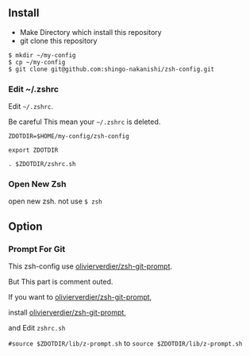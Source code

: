 ## Install

* Make Directory which install this repository
* git clone this repository

```
$ mkdir ~/my-config
$ cp ~/my-config
$ git clone git@github.com:shingo-nakanishi/zsh-config.git
```

### Edit ~/.zshrc
Edit `~/.zshrc`.  

Be careful This mean your `~/.zshrc` is deleted.

```
ZDOTDIR=$HOME/my-config/zsh-config

export ZDOTDIR

. $ZDOTDIR/zshrc.sh
```

### Open New Zsh
open new zsh.
not use `$ zsh`


## Option
### Prompt For Git
This zsh-config use [olivierverdier/zsh-git-prompt](https://github.com/olivierverdier/zsh-git-prompt).  

But This part is comment outed.  

If you want to [olivierverdier/zsh-git-prompt](https://github.com/olivierverdier/zsh-git-prompt),  

install [olivierverdier/zsh-git-prompt](https://github.com/olivierverdier/zsh-git-prompt),  

and Edit `zshrc.sh`

`#source $ZDOTDIR/lib/z-prompt.sh` to `source $ZDOTDIR/lib/z-prompt.sh`
